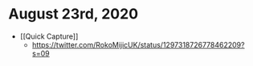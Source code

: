 # August 23rd, 2020
- [[Quick Capture]]
    - https://twitter.com/RokoMijicUK/status/1297318726778462209?s=09


